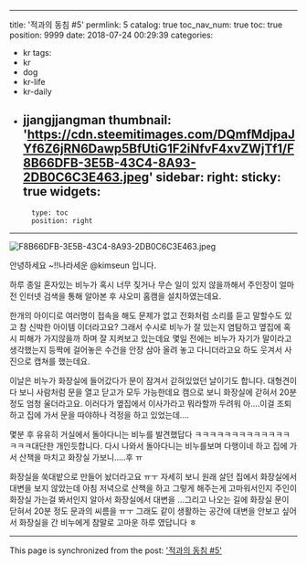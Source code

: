 
---
title: '적과의 동침 #5'
permlink: 5
catalog: true
toc_nav_num: true
toc: true
position: 9999
date: 2018-07-24 00:29:39
categories:
- kr
tags:
- kr
- dog
- kr-life
- kr-daily
- jjangjjangman
thumbnail: 'https://cdn.steemitimages.com/DQmfMdjpaJYf6Z6jRN6Dawp5BfUtiG1F2iNfvF4xvZWjTf1/F8B66DFB-3E5B-43C4-8A93-2DB0C6C3E463.jpeg'
sidebar:
    right:
        sticky: true
widgets:
    -
        type: toc
        position: right
---


![F8B66DFB-3E5B-43C4-8A93-2DB0C6C3E463.jpeg](https://cdn.steemitimages.com/DQmfMdjpaJYf6Z6jRN6Dawp5BfUtiG1F2iNfvF4xvZWjTf1/F8B66DFB-3E5B-43C4-8A93-2DB0C6C3E463.jpeg)


안녕하세요 ~!!나라세운 @kimseun 입니다.


하루 종일 혼자있는 비누가 혹시 너무 짖거나 무슨 일이 있지 않을까해서 주인장이 얼마전 인터넷 검색을 통해 알아본 후 샤오미 홈캠을 설치하였는데요.


한개의 아이디로 여러명이 접속을 해도 문제가 없고 전화처럼 소리를 듣고 말할수도 있고 참 신박한 아이템 이더라고요? 그래서 수시로 비누가 잘 있는지 염탐하고 옆집에 혹시 피해가 가지않을까 하며 잘 지켜보고 있는데요 몇일 전에는 비누가 자기가 말이라고 생각했는지 등짝에 걸어놓은 수건을 안장 삼아 올려 놓고 다니더라고요 하도 웃겨서 사진으로 캡쳐를 했는데요.


이날은 비누가 화장실에 들어갔다가 문이 잠겨서 갇혀있었던 날이기도 합니다. 대형견이다 보니 사람처럼 문을 열고 닫고가 모두 가능한데요 캠으로 보니 화장실에 갇혀서 20분 정도 엄청 울더라고요. 이러다가 옆집에서 이사가라고 뭐라할까 두려워 아....이걸 조퇴하고 집에 가서 문을 따야하나 걱정을 하고 있었는데....


몇분 후 유유히 거실에서 돌아다니는 비누를 발견했답다 ㅋㅋㅋㅋㅋㅋㅋㅋㅋㅋㅋㅋㅋㅋㅋㅋ대단한 개인듯합니다. 다시 나와서 돌아다니는 비누를보며 다행이네 하고 집에 가서 산책을 마치고 화장실 가보니.....후  ㅠ


화장실을 쑥대밭으로 만들어 놨더라고요 ㅠㅜ 자세히 보니 원래 살던 집에서 화장실에서 대변을 보지 않았는데 아침 저녁으로 산책을 하고 그렇게 해주는게 고마워서인지 주인이 화장실 가는걸 봐서인지 알아서 화장실에서 대변을 ...그리고 나오는 길에 화장실 문이 닫혀서 20분 정도 문과의 씨름을 ㅠㅜ 그래도 같이 생활하는 공간에 대변을 안보고 싶어서 화장실을 간 비누에게 참말로  고마운 하루 였답니다 ㅎ

- - -

This page is synchronized from the post: ['적과의 동침 #5'](https://steemit.com/@kimseun/5)
